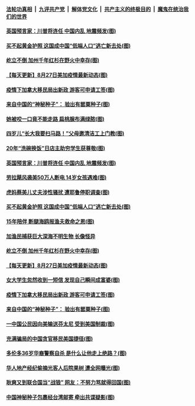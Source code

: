 

####  [法轮功真相](../../../../basic/blob/master/README.md?t=08281431) &nbsp;|&nbsp; [九评共产党](../../../../9ping.md/blob/master/README.md?t=08281431) &nbsp;|&nbsp; [解体党文化](../../../../jtdwh.md/blob/master/README.md?t=08281431)  &nbsp;|&nbsp; [共产主义的终极目的](../../../../gczydzjmd.md/blob/master/README.md?t=08281431) &nbsp;|&nbsp; [魔鬼在统治我们的世界](../../../../mgztzwmdsj.md/blob/master/README.md?t=08281431) 

#### [英国预言家：川普将连任 中国内乱 地震频发(图)](../pages/p3/944365.md?t=08281431) 

#### [买不起黄金护照 这国成中国“低端人口”逃亡新去处(图)](../pages/p3/944355.md?t=08281431) 

#### [屹立不倒 加州千年红杉在野火中幸存(图)](../pages/p3/944351.md?t=08281431) 

#### [【每天更新】8月27日美加疫情最新动态(图)](../pages/p3/941940.md?t=08281431) 

#### [疫情下加拿大移民局出新政 游客可申请工签(图)](../pages/p3/944264.md?t=08281431) 

#### [来自中国的“神秘种子”： 验出有罂粟种子(图)](../pages/p3/944255.md?t=08281431) 

#### [她被咬一口竟不能走路 扁桃腺布满绿脓(图)](../pages/p3/944406.md?t=08281431) 

#### [四岁儿“长大我要扫马路！”父母邀清洁工上门教(图)](../pages/p3/944370.md?t=08281431) 

#### [20年“洗碗换饭”日店主助穷学生获尊敬(图)](../pages/p3/944373.md?t=08281431) 

#### [英国预言家：川普将连任 中国内乱 地震频发(图)](../pages/p3/944365.md?t=08281431) 

#### [劳拉飓风袭美50万人断电 14岁女孩遇难(图)](../pages/p3/944361.md?t=08281431) 

#### [虎妈蔡美儿丈夫涉性骚扰 遭耶鲁停职调查(图)](../pages/p3/944357.md?t=08281431) 

#### [买不起黄金护照 这国成中国“低端人口”逃亡新去处(图)](../pages/p3/944355.md?t=08281431) 

#### [15年陪伴 断腿海鸥报渔夫救命之恩(图)](../pages/p3/944356.md?t=08281431) 

#### [加渔民捕获巨大深海不明生物 长像怪异](../pages/p3/944353.md?t=08281431) 

#### [屹立不倒 加州千年红杉在野火中幸存(图)](../pages/p3/944351.md?t=08281431) 

#### [【每天更新】8月27日美加疫情最新动态(图)](../pages/p3/941940.md?t=08281431) 

#### [女大学生忽然收到一短信 发现自己瞬间成富婆(图)](../pages/p3/944328.md?t=08281431) 

#### [疫情下加拿大移民局出新政 游客可申请工签(图)](../pages/p3/944264.md?t=08281431) 

#### [来自中国的“神秘种子”： 验出有罂粟种子(图)](../pages/p3/944255.md?t=08281431) 

#### [一中国公民因向美输送芬太尼 受到美国制裁(图)](../pages/p3/944249.md?t=08281431) 

#### [充满骗局的中国贪官移民美国捷径(图)](../pages/p3/944150.md?t=08281431) 

#### [多伦多36岁华裔警察自杀 是什么让他走上绝路？(图)](../pages/p3/944231.md?t=08281431) 

#### [华人地产经纪偷摘光客人后院果树 遭全网曝光(图)](../pages/p3/944225.md?t=08281431) 

#### [耿爽又到联合国当“战狼” 网友：不努力骂就得回国(图)](../pages/p3/944146.md?t=08281431) 

#### [中国神秘种子包裹经台湾邮寄 牵出共谍疑影(图)](../pages/p3/944144.md?t=08281431) 

